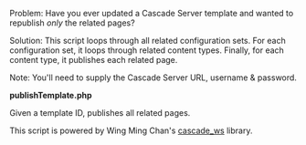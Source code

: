 Problem:
Have you ever updated a Cascade Server template and wanted to republish *only* the related pages?

Solution:
This script loops through all related configuration sets. For each configuration set, it loops through related content types. Finally, for each content type, it publishes each related page. 

Note:
You'll need to supply the Cascade Server URL, username & password.

**publishTemplate.php**

Given a template ID, publishes all related pages.

This script is powered by Wing Ming Chan's [cascade_ws](http://www.upstate.edu/cascade-admin/projects/web-services/index.php) library.
